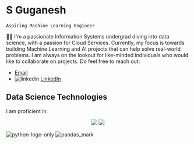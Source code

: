 <!--
**guga-nesh/guga-nesh** is a ✨ _special_ ✨ repository because its `README.md` (this file) appears on your GitHub profile.

Here are some ideas to get you started:

- 🔭 I’m currently working on ...
- 🌱 I’m currently learning ...
- 👯 I’m looking to collaborate on ...
- 🤔 I’m looking for help with ...
- 💬 Ask me about ...
- 📫 How to reach me: ...
- 😄 Pronouns: ...
- ⚡ Fun fact: ...
-->

# S Guganesh
`Aspiring Machine Learning Engineer`

👨‍💻 I'm a passionate Information Systems undergrad diving into data science, with a passion for Cloud Services. Currently, my focus is towards building Machine Learning and AI projects that can help solve real-world problems. I am always on the lookout for like-minded individuals who would like to collaborate on projects. Do feel free to reach out:
- [Email](mailto:guganeshs.2020@smu.edu.sg")
- <img src="https://i.stack.imgur.com/gVE0j.png" alt="linkedin" target="_blank"> [LinkedIn](https://www.linkedin.com/in/s-guganesh/)

## Data Science Technologies
I am proficient in:


<div align="center">
  <img src='https://github.com/guga-nesh/guga-nesh/assets/64139456/4b652352-076a-440c-8d34-dd83fc4f3f5b'>
  <img src='https://github.com/guga-nesh/guga-nesh/assets/64139456/e6115672-6de8-45dd-b853-c047594f2d5d'>
</div>
  
  
  
  
  ![python-logo-only](https://github.com/guga-nesh/guga-nesh/assets/64139456/4b652352-076a-440c-8d34-dd83fc4f3f5b)
  ![pandas_mark](https://github.com/guga-nesh/guga-nesh/assets/64139456/e6115672-6de8-45dd-b853-c047594f2d5d)


